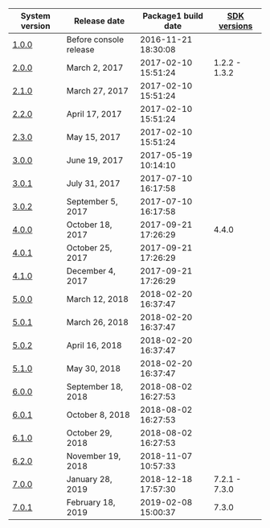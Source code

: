 | System version               | Release date           | Package1 build date | [SDK versions](NCA%20Format.md "wikilink") |
| ---------------------------- | ---------------------- | ------------------- | ------------------------------------------ |
| [1.0.0](1.0.0.md "wikilink") | Before console release | 2016-11-21 18:30:08 |                                            |
| [2.0.0](2.0.0.md "wikilink") | March 2, 2017          | 2017-02-10 15:51:24 | 1.2.2 - 1.3.2                              |
| [2.1.0](2.1.0.md "wikilink") | March 27, 2017         | 2017-02-10 15:51:24 |                                            |
| [2.2.0](2.2.0.md "wikilink") | April 17, 2017         | 2017-02-10 15:51:24 |                                            |
| [2.3.0](2.3.0.md "wikilink") | May 15, 2017           | 2017-02-10 15:51:24 |                                            |
| [3.0.0](3.0.0.md "wikilink") | June 19, 2017          | 2017-05-19 10:14:10 |                                            |
| [3.0.1](3.0.1.md "wikilink") | July 31, 2017          | 2017-07-10 16:17:58 |                                            |
| [3.0.2](3.0.2.md "wikilink") | September 5, 2017      | 2017-07-10 16:17:58 |                                            |
| [4.0.0](4.0.0.md "wikilink") | October 18, 2017       | 2017-09-21 17:26:29 | 4.4.0                                      |
| [4.0.1](4.0.1.md "wikilink") | October 25, 2017       | 2017-09-21 17:26:29 |                                            |
| [4.1.0](4.1.0.md "wikilink") | December 4, 2017       | 2017-09-21 17:26:29 |                                            |
| [5.0.0](5.0.0.md "wikilink") | March 12, 2018         | 2018-02-20 16:37:47 |                                            |
| [5.0.1](5.0.1.md "wikilink") | March 26, 2018         | 2018-02-20 16:37:47 |                                            |
| [5.0.2](5.0.2.md "wikilink") | April 16, 2018         | 2018-02-20 16:37:47 |                                            |
| [5.1.0](5.1.0.md "wikilink") | May 30, 2018           | 2018-02-20 16:37:47 |                                            |
| [6.0.0](6.0.0.md "wikilink") | September 18, 2018     | 2018-08-02 16:27:53 |                                            |
| [6.0.1](6.0.1.md "wikilink") | October 8, 2018        | 2018-08-02 16:27:53 |                                            |
| [6.1.0](6.1.0.md "wikilink") | October 29, 2018       | 2018-08-02 16:27:53 |                                            |
| [6.2.0](6.2.0.md "wikilink") | November 19, 2018      | 2018-11-07 10:57:33 |                                            |
| [7.0.0](7.0.0.md "wikilink") | January 28, 2019       | 2018-12-18 17:57:30 | 7.2.1 - 7.3.0                              |
| [7.0.1](7.0.1.md "wikilink") | February 18, 2019      | 2019-02-08 15:00:37 | 7.3.0                                      |
